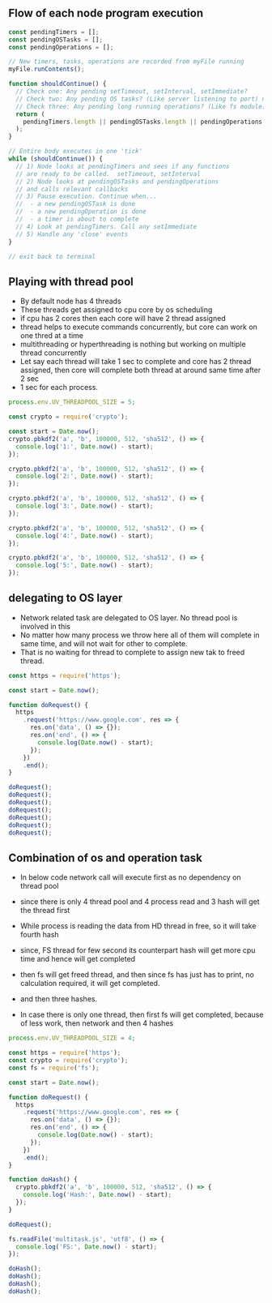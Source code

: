 ## Flow of each node program execution
```js
const pendingTimers = [];
const pendingOSTasks = [];
const pendingOperations = [];

// New timers, tasks, operations are recorded from myFile running
myFile.runContents();

function shouldContinue() {
  // Check one: Any pending setTimeout, setInterval, setImmediate?
  // Check two: Any pending OS tasks? (Like server listening to port) networking task. No thread pool require. delegate work to OS layer
  // Check three: Any pending long running operations? (Like fs module). Thread pools are included.
  return (
    pendingTimers.length || pendingOSTasks.length || pendingOperations.length
  );
}

// Entire body executes in one 'tick'
while (shouldContinue()) {
  // 1) Node looks at pendingTimers and sees if any functions
  // are ready to be called.  setTimeout, setInterval
  // 2) Node looks at pendingOSTasks and pendingOperations
  // and calls relevant callbacks
  // 3) Pause execution. Continue when...
  //  - a new pendingOSTask is done
  //  - a new pendingOperation is done
  //  - a timer is about to complete
  // 4) Look at pendingTimers. Call any setImmediate
  // 5) Handle any 'close' events
}

// exit back to terminal

```

## Playing with thread pool
* By default node has 4 threads
* These threads get assigned to cpu core by os scheduling
* if cpu has 2 cores then each core will have 2 thread assigned
* thread helps to execute commands concurrently, but core can work on one thred at a time
* multithreading or hyperthreading is  nothing but working on multiple thread concurrently
* Let say each thread will take 1 sec to complete and core has 2 thread assigned, then core will complete both thread at around same time after 2 sec
* 1 sec for each process.
```js
process.env.UV_THREADPOOL_SIZE = 5;

const crypto = require('crypto');

const start = Date.now();
crypto.pbkdf2('a', 'b', 100000, 512, 'sha512', () => {
  console.log('1:', Date.now() - start);
});

crypto.pbkdf2('a', 'b', 100000, 512, 'sha512', () => {
  console.log('2:', Date.now() - start);
});

crypto.pbkdf2('a', 'b', 100000, 512, 'sha512', () => {
  console.log('3:', Date.now() - start);
});

crypto.pbkdf2('a', 'b', 100000, 512, 'sha512', () => {
  console.log('4:', Date.now() - start);
});

crypto.pbkdf2('a', 'b', 100000, 512, 'sha512', () => {
  console.log('5:', Date.now() - start);
});
```

## delegating to OS layer
* Network related task are delegated to OS layer. No thread pool is involved in this
* No matter how many process we throw here all of them will complete in same time, and will not wait for other to complete.
* That is no waiting for thread to complete to assign new tak to freed thread.
```js
const https = require('https');

const start = Date.now();

function doRequest() {
  https
    .request('https://www.google.com', res => {
      res.on('data', () => {});
      res.on('end', () => {
        console.log(Date.now() - start);
      });
    })
    .end();
}

doRequest();
doRequest();
doRequest();
doRequest();
doRequest();
doRequest();
doRequest();
```

## Combination of os and operation task
* In below code network call will execute first as no dependency on thread pool
* since there is only 4 thread pool and 4 process read and 3 hash will get the thread first
* While process is reading the data from HD thread in free, so it will take fourth hash
* since, FS thread for few second its counterpart hash will get more cpu time and hence will get completed
* then fs will get freed thread, and then since fs has just has to print, no calculation required, it will get completed.
* and then three hashes.

* In case there is only one thread, then first fs will get completed, because of less work, then network and then 4 hashes
```js
process.env.UV_THREADPOOL_SIZE = 4;

const https = require('https');
const crypto = require('crypto');
const fs = require('fs');

const start = Date.now();

function doRequest() {
  https
    .request('https://www.google.com', res => {
      res.on('data', () => {});
      res.on('end', () => {
        console.log(Date.now() - start);
      });
    })
    .end();
}

function doHash() {
  crypto.pbkdf2('a', 'b', 100000, 512, 'sha512', () => {
    console.log('Hash:', Date.now() - start);
  });
}

doRequest();

fs.readFile('multitask.js', 'utf8', () => {
  console.log('FS:', Date.now() - start);
});

doHash();
doHash();
doHash();
doHash();
```
